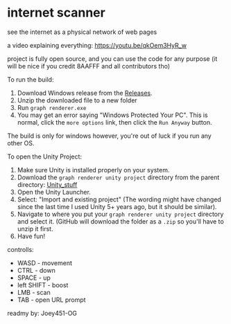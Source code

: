 # internet scanner
 see the internet as a physical network of web pages

a video explaining everything: https://youtu.be/qkOem3HyR_w

project is fully open source, and you can use the code for any purpose (it will be nice if you credit 8AAFFF and all contributors tho)

To run the build:

1. Download Windows release from the [Releases](https://github.com/marmust/internet-scanner/releases).
2. Unzip the downloaded file to a new folder
3. Run `graph renderer.exe`
3. You may get an error saying "Windows Protected Your PC". This is normal, click the `more options` link, then click the `Run Anyway` button.

The build is only for windows however, you're out of luck if you run any other OS.

To open the Unity Project:
1. Make sure Unity is installed properly on your system.
2. Download the `graph renderer unity project` directory from the parent directory: [Unity_stuff](https://github.com/marmust/internet-scanner/tree/main/Unity_stuff)
3. Open the Unity Launcher.
4. Select: "Import and existing project" (The wording might have changed since the last time I used Unity 5+ years ago, but it should be similar).
5. Navigate to where you put your `graph renderer unity project` directory and select it. (GitHub will download the folder as a `.zip` so you'll have to unzip it first.
6. Have fun!

controlls:
- WASD - movement
- CTRL - down
- SPACE - up
- left SHIFT - boost
- LMB - scan
- TAB - open URL prompt


readmy by: Joey451-OG
